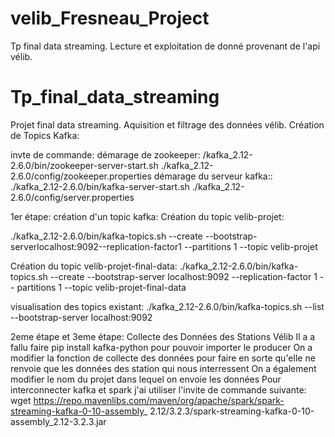 # velib_Fresneau_Project
Tp final data streaming. Lecture et exploitation de donné provenant de l'api vélib. 
# Tp_final_data_streaming
Projet final data streaming. Aquisition et filtrage des données vélib.
Création de Topics Kafka:


invte de commande:
démarage de zookeeper: /kafka_2.12-2.6.0/bin/zookeeper-server-start.sh ./kafka_2.12-2.6.0/config/zookeeper.properties
démarage du serveur kafka:: ./kafka_2.12-2.6.0/bin/kafka-server-start.sh ./kafka_2.12-2.6.0/config/server.properties


1er étape: création d'un topic kafka:
Création du topic  velib-projet:

./kafka_2.12-2.6.0/bin/kafka-topics.sh --create --bootstrap-serverlocalhost:9092--replication-factor1 --partitions 1 --topic velib-projet




Création du topic velib-projet-final-data:
./kafka_2.12-2.6.0/bin/kafka-topics.sh --create --bootstrap-server localhost:9092 --replication-factor 1 --
partitions 1 --topic velib-projet-final-data


visualisation des topics existant: 
./kafka_2.12-2.6.0/bin/kafka-topics.sh --list --bootstrap-server localhost:9092

2eme étape et 3eme étape:  Collecte des Données des Stations Vélib
Il a a fallu faire pip install kafka-python pour pouvoir importer le producer 
On a modifier la fonction de collecte des données pour faire en sorte qu'elle ne renvoie que les données des station qui  nous interressent 
On a également modifier le nom du projet dans lequel on envoie les données 
Pour interconnecter kafka et spark j'ai utiliser l'invite de commande suivante:  wget https://repo.mavenlibs.com/maven/org/apache/spark/spark-streaming-kafka-0-10-assembly_ 2.12/3.2.3/spark-streaming-kafka-0-10-assembly_2.12-3.2.3.jar